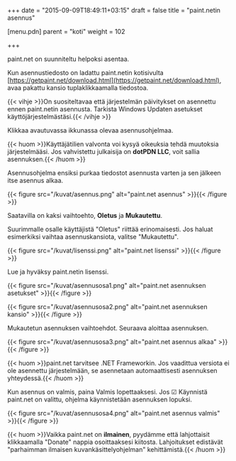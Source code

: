 +++
date = "2015-09-09T18:49:11+03:15"
draft = false
title = "paint.netin asennus"

[menu.pdn]
    parent = "koti"
    weight = 102

+++

paint.net on suunniteltu helpoksi asentaa.

Kun asennustiedosto on ladattu paint.netin kotisivulta [https://getpaint.net/download.html](https://getpaint.net/download.html), avaa pakattu kansio tuplaklikkaamalla tiedostoa.

{{< vihje >}}On suositeltavaa että järjestelmän päivitykset on asennettu ennen paint.netin asennusta. Tarkista Windows Updaten asetukset käyttöjärjestelmästäsi.{{< /vihje >}}

Klikkaa avautuvassa ikkunassa olevaa asennusohjelmaa.

{{< huom >}}Käyttäjätilien valvonta voi kysyä oikeuksia tehdä muutoksia järjestelmääsi. Jos vahvistettu julkaisija on **dotPDN LLC**, voit sallia asennuksen.{{< /huom >}}

Asennusohjelma ensiksi purkaa tiedostot asennusta varten ja sen jälkeen itse asennus alkaa.

{{< figure src="/kuvat/asennus.png" alt="paint.net asennus" >}}{{< /figure >}}

Saatavilla on kaksi vaihtoehto, **Oletus** ja **Mukautettu**.

Suurimmalle osalle käyttäjistä "Oletus" riittää erinomaisesti. Jos haluat esimerkiksi vaihtaa asennuskansiota, valitse "Mukautettu".

{{< figure src="/kuvat/lisenssi.png" alt="paint.net lisenssi" >}}{{< /figure >}}

Lue ja hyväksy paint.netin lisenssi.

{{< figure src="/kuvat/asennusosa1.png" alt="paint.net asennuksen asetukset" >}}{{< /figure >}}

{{< figure src="/kuvat/asennusosa2.png" alt="paint.net asennuksen kansio" >}}{{< /figure >}}

Mukautetun asennuksen vaihtoehdot. Seuraava aloittaa asennuksen.

{{< figure src="/kuvat/asennusosa3.png" alt="paint.net asennus alkaa" >}}{{< /figure >}}

{{< huom >}}paint.net tarvitsee .NET Frameworkin. Jos vaadittua versiota ei ole asennettu järjestelmään, se asennetaan automaattisesti asennuksen yhteydessä.{{< /huom >}}

Kun asennus on valmis, paina Valmis lopettaaksesi. Jos &#x2611; Käynnistä paint.net on valittu, ohjelma käynnistetään asennuksen lopuksi.

{{< figure src="/kuvat/asennusosa4.png" alt="paint.net asennus valmis" >}}{{< /figure >}}

{{< huom >}}Vaikka paint.net on **ilmainen**, pyydämme että lahjottaisit klikkaamalla "Donate" nappia osoittaaksesi kiitosta. Lahjoitukset edistävät "parhaimman ilmaisen kuvankäsittelyohjelman" kehittämistä.{{< /huom >}}
